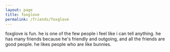 ```yaml
---
layout: page
title: foxglove
permalink: /friends/foxglove
---
```


foxglove is fun. he is one of the few people i feel like i can tell anything. he has many friends because he's friendly and outgoing, and all the friends are good people. he likes people who are like bunnies.